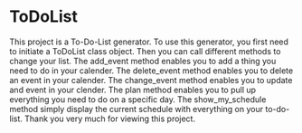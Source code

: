 # ToDoList
This project is a To-Do-List generator.
To use this generator, you first need to initiate a ToDoList class object.
Then you can call different methods to change your list.
The add_event method enables you to add a thing you need to do in your calender.
The delete_event method enables you to delete an event in your calender.
The change_event method enables you to update and event in your clender.
The plan method enables you to pull up everything you need to do on a specific day.
The show_my_schedule method simply display the current schedule with everything on your to-do-list.
Thank you very much for viewing this project.
